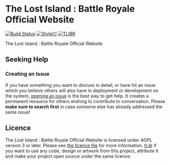 The Lost Island : Battle Royale Official Website
=======

[![Build Status](https://travis-ci.org/Twiistrz/tlibr-web.svg?branch=master)](https://travis-ci.org/Twiistrz/tlibr-web) [![StyleCI](https://github.styleci.io/repos/136427458/shield)](https://github.styleci.io/repos/136427458) [![TLIBR](https://discordapp.com/api/guilds/442354079193104394/widget.png?style=shield)](https://discord.gg/ZBxkcU6)

The Lost Island : Battle Royale Official Website

Seeking Help
------------

### Creating an Issue

If you have something you want to discuss in detail, or have hit an issue which you believe others will also have in deployment or development on the system, [opening an issue](https://gitlab.com/Twiistrz/tlibr-web/issues) is the best way to get help. It creates a permanent resource for others wishing to contribute to conversation. Please **make sure to search first** in case someone else has already addressed the same issue!

Licence
-------

The Lost Island : Battle Royale Official Website is licensed under AGPL version 3 or later. Please see [the licence file](LICENCE) for more information. [tl;dr](https://tldrlegal.com/license/gnu-affero-general-public-license-v3-(agpl-3.0)) if you want to use any code, design or artwork from this project, attribute it and make your project open source under the same licence.
